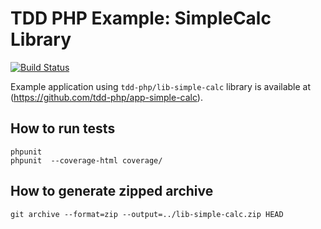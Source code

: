 TDD PHP Example: SimpleCalc Library
=========================

[![Build Status](https://secure.travis-ci.org/tdd-php/lib-simple-calc.png?branch=master)](http://travis-ci.org/tdd-php/lib-simple-calc)

Example application using `tdd-php/lib-simple-calc` library
is available at (https://github.com/tdd-php/app-simple-calc).

How to run tests
----------------

    phpunit
    phpunit  --coverage-html coverage/


How to generate zipped archive
------------------------------

    git archive --format=zip --output=../lib-simple-calc.zip HEAD